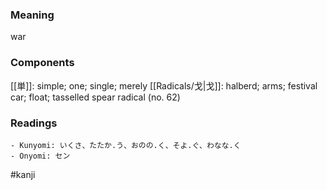 ### Meaning

war

### Components

[[単]]: simple; one; single; merely [[Radicals/戈|戈]]: halberd; arms; festival car; float; tasselled spear radical (no. 62)

### Readings

```
- Kunyomi: いくさ、たたか.う、おのの.く、そよ.ぐ、わなな.く
- Onyomi: セン
```

#kanji